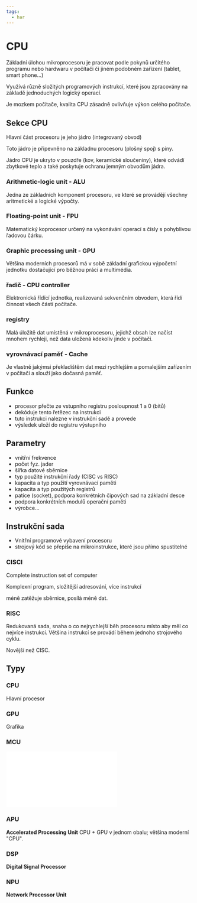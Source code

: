 ```yaml
---
tags:
  - har
---
```

# CPU
Základní úlohou mikroprocesoru je pracovat podle pokynů určitého programu nebo hardwaru v počítači či jiném podobném zařízení (tablet, smart phone...)

Využívá různě složitých programových instrukcí, které jsou zpracovány na základě jednoduchých logický operací.

Je mozkem počítače, kvalita CPU zásadně ovlivňuje výkon celého počítače.

## Sekce CPU
Hlavní část procesoru je jeho jádro (integrovaný obvod)

Toto jádro je připevněno na základnu procesoru (plošný spoj) s piny.

Jádro CPU je ukryto v pouzdře (kov, keramické sloučeniny), které odvádí zbytkové teplo a také poskytuje ochranu jemným obvodům jádra.

### Arithmetic-logic unit - ALU
Jedna ze základních komponent procesoru, ve které se provádějí všechny aritmetické a logické výpočty.
### Floating-point unit - FPU
Matematický koprocesor určený na vykonávání operací s čísly s pohyblivou řadovou čárku.
### Graphic processing unit - GPU
Většina moderních procesorů má v sobě základní grafickou výpočetní jednotku dostačující pro běžnou práci a multimédia.
### řadič - CPU controller
Elektronická řídící jednotka, realizovaná sekvenčním obvodem, která řídí činnost všech částí počítače.
### registry
Malá úložitě dat umístěná v mikroprocesoru, jejichž obsah lze načíst mnohem rychleji, než data uložená kdekoliv jinde v počítači.
### vyrovnávací paměť - Cache
Je vlastně jakýmsi překladištěm dat mezi rychlejším a pomalejším zařízením v počítači a slouží jako dočasná paměť.

## Funkce
- procesor přečte ze vstupního registru posloupnost 1 a 0 (bitů)
- dekóduje tento řetězec na instrukci
- tuto instrukci nalezne v instrukční sadě a provede
- výsledek uloží do registru výstupního

## Parametry
- vnitřní frekvence
- počet fyz. jader
- šířka datové sběrnice
- typ použité instrukční řady (CISC vs RISC)
- kapacita a typ použití vyrovnávací paměti
- kapacita a typ použitých registrů
- patice (socket), podpora konkrétních čipových sad na základní desce
- podpora konkrétních modulů operační paměti
- výrobce...

## Instrukční sada
- Vnitřní programové vybavení procesoru
- strojový kód se přepíše na mikroinstrukce, které jsou přímo spustitelné

### CISCI
Complete instruction set of computer

Komplexní program, složitější adresování, více instrukcí

méně zatěžuje sběrnice, posílá méně dat.

### RISC
Redukovaná sada, snaha o co nejrychlejší běh procesoru místo aby měl co nejvíce instrukcí. Většina instrukcí se provádí během jednoho strojového cyklu.

Novější než CISC.

## Typy

### CPU
Hlavní procesor
### GPU
Grafika
### MCU
![Micro Controller Unit](./Micro%20Controller%20Unit.md)
### APU
**Accelerated Processing Unit**
CPU + GPU v jednom obalu; většina moderní "CPU".
### DSP
**Digital Signal Processor**
### NPU
**Network Processor Unit**